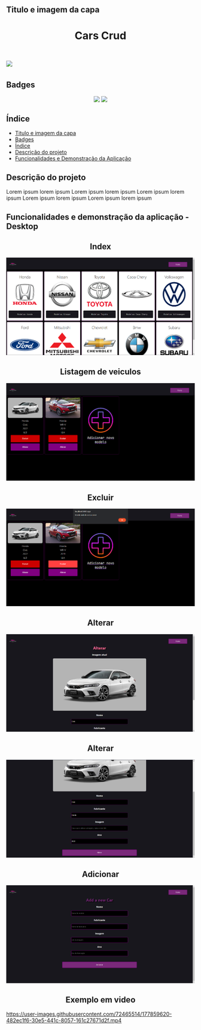 ## Titulo e imagem da capa
<h1 align="center">Cars Crud<h1/>
<img src="https://i.ibb.co/M9ctfzk/BANNER-APP.png"/>

## Badges
<p align="center">
<img src="https://img.shields.io/badge/Status-Conclu%C3%ADdo-green"/>
<img src="https://img.shields.io/badge/Data%20de%20finaliza%C3%A7%C3%A3o%20do%20projeto-07%2F07%2F2022-blue"/>
</p>
 
 ## Índice
 
 * [Titulo e imagem da capa](#titulo-e-imagem-da-capa)
 * [Badges](#badges)
 * [Índice](indice)
 * [Descrição do projeto](#descrição-do-projeto)
 * [Funcionalidades e Demonstração da Aplicação](#funcionalidades-e-demonstração-da-aplicação)

 
 ## Descrição do projeto
 <p>Lorem ipsum lorem ipsum Lorem ipsum lorem ipsum Lorem ipsum lorem ipsum Lorem ipsum lorem ipsum Lorem ipsum lorem ipsum</p>
 
 ## Funcionalidades e demonstração da aplicação - Desktop
<h2 align="center">Index</h2> 
 <img src="https://github.com/Lucaszxx/Cars-Crud/blob/master/ReadMeFiles/Home%20Desktop.png"/>
<h2 align="center">Listagem de veiculos</h2>
 <img src="https://github.com/Lucaszxx/Cars-Crud/blob/master/ReadMeFiles/Listagem%20dos%20carros%20de%20uma%20fabricante.png"/>
<h2 align="center">Excluir</h2>
 <img src="https://github.com/Lucaszxx/Cars-Crud/blob/master/ReadMeFiles/Excluir%20carro.png"/>
<h2 align="center">Alterar</h2>
 <img src="https://github.com/Lucaszxx/Cars-Crud/blob/master/ReadMeFiles/Alterar%20Carro%201.png"/>
<h2 align="center">Alterar</h2>
 <img src="https://github.com/Lucaszxx/Cars-Crud/blob/master/ReadMeFiles/alterar%20carro%202.png"/>
<h2 align="center">Adicionar</h2>
 <img src="https://github.com/Lucaszxx/Cars-Crud/blob/master/ReadMeFiles/Adicionar%20Carro.png"/>

<h2 align="center">Exemplo em video</h2>

https://user-images.githubusercontent.com/72465514/177859620-482ec1f6-30e5-441c-8057-161c27671d2f.mp4



 
 

